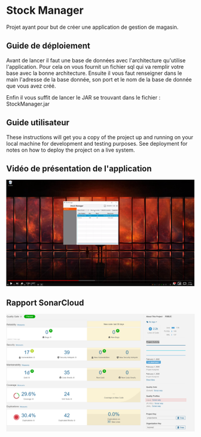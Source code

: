 # Stock Manager

Projet ayant pour but de créer une application de gestion de magasin.

## Guide de déploiement

Avant de lancer il faut une base de données avec l'architecture qu'utilise l'application.
Pour cela on vous fournit un fichier sql qui va remplir votre base avec la bonne architecture.
Ensuite il vous faut renseigner dans le main l'adresse de la base donnée, son port et le nom de la base de donnée que vous avez créé.

Enfin il vous suffit de lancer le JAR se trouvant dans le fichier : StockManager.jar

## Guide utilisateur

These instructions will get you a copy of the project up and running on your local machine for development and testing purposes. See deployment for notes on how to deploy the project on a live system.

## Vidéo de présentation de l'application

[![Alt text](https://raw.githubusercontent.com/TurpinA/PROJET_SENIS/master/MiniatureVideo.PNG)](https://www.youtube.com/watch?v=D8lV4GfCMI8)

## Rapport SonarCloud

[![Alt text](https://github.com/TurpinA/PROJET_SENIS/blob/master/RapportSonarCloud.PNG?raw=true)](https://sonarcloud.io/dashboard?id=projectsenis)

